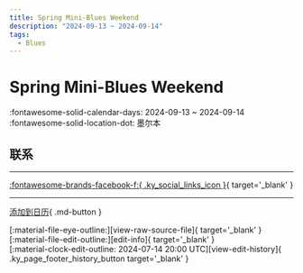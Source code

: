 ```yaml
---
title: Spring Mini-Blues Weekend
description: "2024-09-13 ~ 2024-09-14"
tags:
  - Blues
---
```


# Spring Mini-Blues Weekend 

:fontawesome-solid-calendar-days: 2024-09-13 ~ 2024-09-14  
:fontawesome-solid-location-dot: 墨尔本  

## 联系


---

 [:fontawesome-brands-facebook-f:{ .ky_social_links_icon }](https://www.facebook.com/events/melbourne-vic-australia-victoria/spring-mini-blues-weekend/1161333531791439){ target='_blank' }

---

[添加到日历](https://swing.news/ics/zh-Hans/2024/en_AU/spring-mini-blues-weekend-2024.ics){ .md-button }

<div class="ky_page_footer" markdown>
<div class="ky_page_footer_trailing" markdown="span">
[:material-file-eye-outline:][view-raw-source-file]{ target='_blank' }
[:material-file-edit-outline:][edit-info]{ target='_blank' }
</div>
<div class="ky_page_footer_leading" markdown="span">
[:material-clock-edit-outline: 2024-07-14 20:00 UTC][view-edit-history]{ .ky_page_footer_history_button target='_blank' }
</div>
</div>

[view-raw-source-file]: https://github.com/swingdance/events/blob/main/2024/en_AU/spring-mini-blues-weekend-2024.json "查看原始源文件"
[edit-info]: https://github.com/swingdance/events/issues/new?assignees=&labels=update+event&projects=&template=03-update_entity.yml&title=%5B2024%2Fen_AU%5D%20Spring%20Mini-Blues%20Weekend&region=en_AU&year=2024&id=spring-mini-blues-weekend-2024&name=Spring%20Mini-Blues%20Weekend&org_id= "编辑信息"

[view-edit-history]: https://github.com/swingdance/events/commits/main/2024/en_AU/spring-mini-blues-weekend-2024.json "查看编辑历史"
